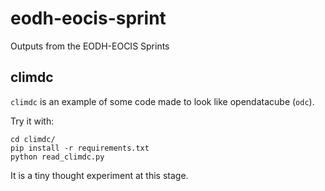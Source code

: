 # eodh-eocis-sprint
Outputs from the EODH-EOCIS Sprints

## climdc

`climdc` is an example of some code made to look like opendatacube (`odc`).

Try it with:

```
cd climdc/
pip install -r requirements.txt
python read_climdc.py
```

It is a tiny thought experiment at this stage.

